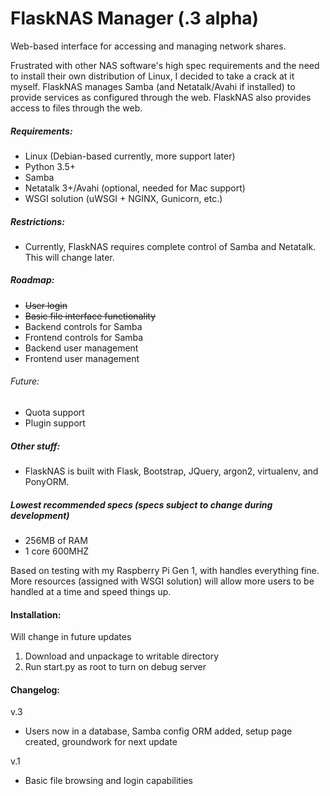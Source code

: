 # FlaskNAS Manager (.3 alpha)
Web-based interface for accessing and managing network shares.

Frustrated with other NAS software's high spec requirements and the need
to install their own distribution of Linux, I decided to take a crack at
it myself. FlaskNAS manages Samba (and Netatalk/Avahi if installed) to
provide services as configured through the web. FlaskNAS also provides
access to files through the web.


##### Requirements:
- Linux (Debian-based currently, more support later)
- Python 3.5+
- Samba
- Netatalk 3+/Avahi (optional, needed for Mac support)
- WSGI solution (uWSGI + NGINX, Gunicorn, etc.)

##### Restrictions:
- Currently, FlaskNAS requires complete control of Samba and
    Netatalk. This will change later.

##### Roadmap:
- ~~User login~~
- ~~Basic file interface functionality~~
- Backend controls for Samba
- Frontend controls for Samba
- Backend user management
- Frontend user management
###### Future:
- Quota support
- Plugin support

##### Other stuff:
- FlaskNAS is built with Flask, Bootstrap, JQuery, argon2, virtualenv,
and PonyORM.

##### Lowest recommended specs (specs subject to change during development)
 - 256MB of RAM
 - 1 core 600MHZ

 Based on testing with my Raspberry Pi Gen 1, with handles everything
 fine. More resources (assigned with WSGI solution) will allow more
 users to be handled at a time and speed things up.


#### Installation:

Will change in future updates

 1. Download and unpackage to writable directory
 2. Run start.py as root to turn on debug server

#### Changelog:
v.3
 - Users now in a database, Samba config ORM added, setup page created, groundwork for next update

v.1
 - Basic file browsing and login capabilities

